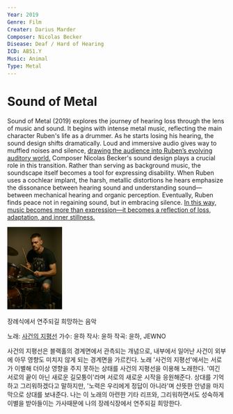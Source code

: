 ```yaml
---
Year: 2019
Genre: Film
Creater: Darius Marder
Composer: Nicolas Becker
Disease: Deaf / Hard of Hearing
ICD: AB51.Y
Music: Animal
Type: Metal
---
```


# Sound of Metal

Sound of Metal (2019) explores the journey of hearing loss through the lens of music and sound. It begins with intense metal music, reflecting the main character Ruben's life as a drummer. As he starts losing his hearing, the sound design shifts dramatically. Loud and immersive audio gives way to muffled noises and silence, [drawing the audience into Ruben’s evolving auditory world.](park_jinpyo.md)
Composer Nicolas Becker's sound design plays a crucial role in this transition. Rather than serving as background music, the soundscape itself becomes a tool for expressing disability. When Ruben uses a cochlear implant, the harsh, metallic distortions he hears emphasize the dissonance between hearing sound and understanding sound—between mechanical hearing and organic perception.
Eventually, Ruben finds peace not in regaining sound, but in embracing silence. [In this way, music becomes more than expression—it becomes a reflection of loss, adaptation, and inner stillness.](https://www.youtube.com/watch?v=3fQ3zy8iYtk)

<img src="./yoon_jungseo.png" alt="description" style="width:25%;" />


장례식에서 연주되길 희망하는 음악

노래: [사건의 지평선](https://youtu.be/BBdC1rl5sKY?si=QkqH0XbOnTjTGUX1)
가수: 윤하
작사: 윤하
작곡: 윤하, JEWNO

사건의 지평선은 블랙홀의 경계면에서 관측되는 개념으로, 내부에서 일어난 사건이 외부에 아무 영향도 미치지 않게 되는 경계면을 가르킨다. 노래 '사건의 지평선'에서는 서로가 이별해 더이상 영향을 주지 못하는 상태를 사건의 지평선을 이용해 노래한다. '여긴 서로의 끝이 아닌 새로운 길모퉁이'라며 서로의 새로운 시작을 응원해준다. 상대를 기억하고 그리워하겠다고 말하지만, '노력은 우리에게 정답이 아니라'며 산뜻한 안녕을 마지막으로 상대를 보내준다.
나는 이 노래의 아련한 기타 리프와, 그리워하면서도 성숙하게 이별을 받아들이는 가사때문에 나의 장례식장에서 연주되길 희망한다.
